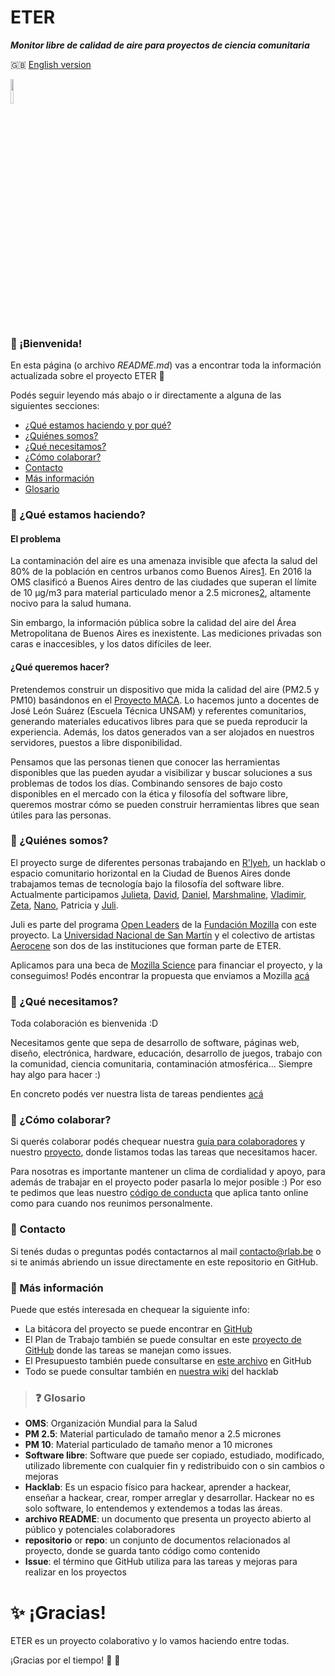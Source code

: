 # ETER
***Monitor libre de calidad de aire para proyectos de ciencia comunitaria***

:uk: [English version](README_ES.md)

<img src="https://github.com/rlyehlab/eter/blob/master/recursos/icono.svg" width=10%>

### :tada: ¡Bienvenida!

En esta página (o archivo *README.md*) vas a encontrar toda la información actualizada sobre el proyecto ETER :raised_hands:

Podés seguir leyendo más abajo o ir directamente a alguna de las siguientes secciones:

* [¿Qué estamos haciendo y por qué?](#qué-estamos-haciendo)
* [¿Quiénes somos?](#quiénes-somos)
* [¿Qué necesitamos?](#qué-necesitamos)
* [¿Cómo colaborar?](#cómo-colaborar)
* [Contacto](#contacto)
* [Más información](#más-información)
* [Glosario](#glosario)


### :balloon: ¿Qué estamos haciendo?

#### El problema
La contaminación del aire es una amenaza invisible que afecta la salud del 80% de la población en centros urbanos como Buenos Aires[1](http://breathelife2030.org/). En 2016 la OMS clasificó a Buenos Aires dentro de las ciudades que superan el límite de 10 μg/m3 para material particulado menor a 2.5 micrones[2](http://gamapserver.who.int/gho/interactive_charts/phe/oap_exposure/atlas.html), altamente nocivo para la salud humana.

Sin embargo, la información pública sobre la calidad del aire del Área Metropolitana de Buenos Aires es inexistente. Las mediciones privadas son caras e inaccesibles, y los datos difíciles de leer.

#### ¿Qué queremos hacer?
Pretendemos construir un dispositivo que mida la calidad del aire (PM2.5 y PM10) basándonos en el [Proyecto MACA](monitorabierto.wikidot.com). Lo hacemos junto a docentes de José León Suárez (Escuela Técnica UNSAM) y referentes comunitarios, generando materiales educativos libres para que se pueda reproducir la experiencia. Además, los datos generados van a ser alojados en nuestros servidores, puestos a libre disponibilidad.

Pensamos que las personas tienen que conocer las herramientas disponibles que las pueden ayudar a visibilizar y buscar soluciones a sus problemas de todos los días. Combinando sensores de bajo costo disponibles en el mercado con la ética y filosofía del software libre, queremos mostrar cómo se pueden construir herramientas libres que sean útiles para las personas.

### :balloon: ¿Quiénes somos?
El proyecto surge de diferentes personas trabajando en [R'lyeh](https://wiki.rlab.be), un hacklab o espacio comunitario horizontal en la Ciudad de Buenos Aires donde trabajamos temas de tecnología bajo la filosofía del software libre. Actualmente participamos [Julieta](https://twitter.com/yelomba), [David](https://github.com/violenti), [Daniel](https://github.com/Danieldaza), [Marshmaline](https://github.com/Marshmaline), [Vladimir](https://github.com/vladimirAvilaProsser), [Zeta](https://github.com/z37a), [Nano](https://github.com/nanocastro), Patricia y [Juli](https://github.com/thessaly).

Juli es parte del programa [Open Leaders](https://mozilla.github.io/leadership-training/round-5/projects/#cohort-d) de la [Fundación Mozilla](https://www.mozilla.org/es-ES/foundation/) con este proyecto. La [Universidad Nacional de San Martín](http://www.unsam.edu.ar/) y el colectivo de artistas [Aerocene](http://aerocene.org/) son dos de las instituciones que forman parte de ETER.

Aplicamos para una beca de [Mozilla Science](https://science.mozilla.org/) para financiar el proyecto, y la conseguimos! Podés encontrar la propuesta que enviamos a Mozilla [acá](https://github.com/rlyehlab/eter/blob/master/financiamiento/letter_of_intent.md)

### :balloon: ¿Qué necesitamos?
Toda colaboración es bienvenida :D

Necesitamos gente que sepa de desarrollo de software, páginas web, diseño, electrónica, hardware, educación, desarrollo de juegos, trabajo con la comunidad, ciencia comunitaria, contaminación atmosférica... Siempre hay algo para hacer :)

En concreto podés ver nuestra lista de tareas pendientes [acá](https://github.com/rlyehlab/eter/issues)

### :balloon: ¿Cómo colaborar?
Si querés colaborar podés chequear nuestra [guía para colaboradores](CONTRIBUTING_ES.md) y nuestro [proyecto](../../issues/1), donde listamos todas las tareas que necesitamos hacer.

Para nosotras es importante mantener un clima de cordialidad y apoyo, para además de trabajar en el proyecto poder pasarla lo mejor posible :) Por eso te pedimos que leas nuestro [código de conducta](CODE_OF_CONDUCT_ES.md) que aplica tanto online como para cuando nos reunimos personalmente.

### :balloon: Contacto
Si tenés dudas o preguntas podés contactarnos al mail <contacto@rlab.be> o si te animás abriendo un issue directamente en este repositorio en GitHub.  

### :balloon: Más información
Puede que estés interesada en chequear la siguiente info:

* La bitácora del proyecto se puede encontrar en [GitHub](https://github.com/rlyehlab/ciencia-comunitaria/tree/master/ETER)
* El Plan de Trabajo también se puede consultar en este [proyecto de GitHub](https://github.com/rlyehlab/ciencia-comunitaria/projects/2) donde las tareas se manejan como issues.
* El Presupuesto también puede consultarse en [este archivo](https://github.com/rlyehlab/ciencia-comunitaria/blob/master/ETER/presupuesto.md) en GitHub
* Todo se puede consultar también en [nuestra wiki](https://rlab.be) del hacklab

> ### :question: Glosario
* **OMS**: Organización Mundial para la Salud
* **PM 2.5**: Material particulado de tamaño menor a 2.5 micrones
* **PM 10**: Material particulado de tamaño menor a 10 micrones
* **Software libre**: Software que puede ser copiado, estudiado, modificado, utilizado libremente con cualquier fin y redistribuido con o sin cambios o mejoras
* **Hacklab**: Es un espacio físico para hackear, aprender a hackear, enseñar a hackear, crear, romper arreglar y desarrollar. Hackear no es solo software, lo entendemos y extendemos a todas las áreas.
* **archivo README**: un documento que presenta un proyecto abierto al público y potenciales colaboradores
* **repositorio** or **repo**: un conjunto de documentos relacionados al proyecto, donde se guarda tanto código como contenido
* **Issue**: el término que GitHub utiliza para las tareas y mejoras para realizar en los proyectos

# :sparkles: ¡Gracias!

ETER es un proyecto colaborativo y lo vamos haciendo entre todas.

¡Gracias por el tiempo!  :star2: :sparkling_heart:

